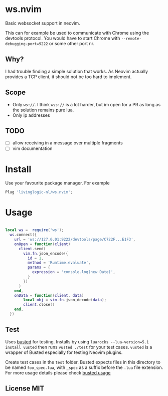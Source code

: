 # ws.nvim
Basic websocket support in neovim.

This can for example be used to communicate with Chrome using the devtools protocol.
You would have to start Chrome with `--remote-debugging-port=9222` or some other port nr.

## Why?
I had trouble finding a simple solution that works.
As Neovim actually provides a TCP client, it should not be too hard to implement.

## Scope
- Only `ws://`. I think `wss://` is a lot harder, but im open for a PR as long as the solution remains pure lua.
- Only ip addresses

## TODO
- [ ] allow receiving in a message over multiple fragments
- [ ] vim documentation

# Install
Use your favourite package manager. For example

```lua
Plug 'livinglogic-nl/ws.nvim';
```

# Usage
```lua

local ws =  require('ws');
  ws.connect({
    url = 'ws://127.0.01:9222/devtools/page/C722F...E1F3',
    onOpen = function(client)
      client.send(
        vim.fn.json_encode({
          id = 1,
          method = 'Runtime.evaluate',
          params = {
            expression = 'console.log(new Date)',
          }
        })
      )
    end,
    onData = function(client, data)
        local obj = vim.fn.json_decode(data);
        client.close()
    end,
  })


```

## Test

Uses [busted](https://lunarmodules.github.io/busted/) for testing. Installs by using `luarocks --lua-version=5.1 install vusted` then runs `vusted ./test`
for your test cases. `vusted` is a wrapper of Busted especially for testing Neovim plugins.

Create test cases in the `test` folder. Busted expects files in this directory to be named `foo_spec.lua`, with `_spec` as a suffix before the `.lua` file extension. For more usage details please check
[busted usage](https://lunarmodules.github.io/busted/)

## License MIT
